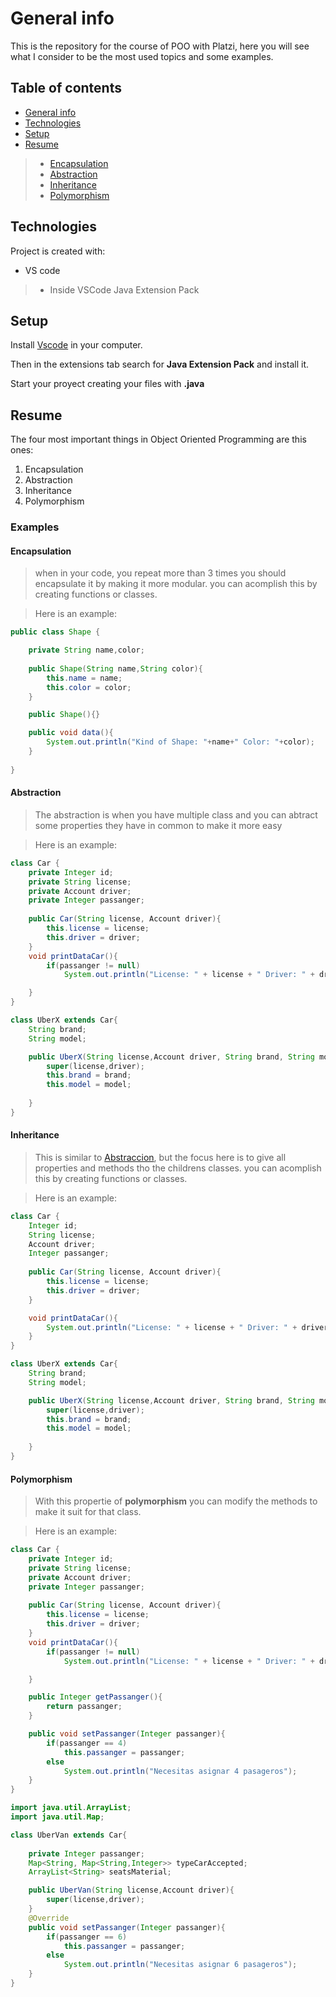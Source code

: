 # General info
This is the repository for the course of POO with Platzi, here you will see what I consider to be the most used topics and some examples.

## Table of contents
* [General info](#general-info)
* [Technologies](#technologies)
* [Setup](#setup)
* [Resume](#Resume)
> * [Encapsulation](#encapsulation)
> * [Abstraction](#abstraction)
> * [Inheritance](#inheritance)
> * [Polymorphism](#polymorphism)
	
## Technologies
Project is created with:
* VS code
> * Inside VSCode Java Extension Pack

	
## Setup
Install [Vscode](https://code.visualstudio.com/download) in your computer.

Then in the extensions tab search for **Java Extension Pack** and install it.

Start your proyect creating your files with **.java**  

## Resume

The four most important things in Object Oriented Programming are this ones:
1. Encapsulation
2. Abstraction
3. Inheritance
4. Polymorphism

### Examples

#### Encapsulation
> when in your code, you repeat more than 3 times you should encapsulate it by making it more modular.
 you can acomplish this by creating functions or classes.

> Here is an example:

```java
public class Shape {

    private String name,color;
    
    public Shape(String name,String color){
        this.name = name;
        this.color = color;
    }

    public Shape(){}

    public void data(){
        System.out.println("Kind of Shape: "+name+" Color: "+color);
    }
    
}
```

#### Abstraction
> The abstraction is when you have multiple class and you can abtract some properties they have in common to make it more easy 

> Here is an example:

```java
class Car {
    private Integer id;
    private String license;
    private Account driver;
    private Integer passanger;
    
    public Car(String license, Account driver){
        this.license = license;
        this.driver = driver;
    }
    void printDataCar(){
        if(passanger != null)
            System.out.println("License: " + license + " Driver: " + driver.name + " Passangers: " + passanger);

    }
}
```
```java
class UberX extends Car{
    String brand;
    String model;

    public UberX(String license,Account driver, String brand, String model){
        super(license,driver);
        this.brand = brand;
        this.model = model;
        
    }
}
```
#### Inheritance
> This is similar to [Abstraccion](#abstraction), but the focus here is to give all properties and methods tho the childrens classes.
 you can acomplish this by creating functions or classes.

> Here is an example:

```java
class Car {
    Integer id;
    String license;
    Account driver;
    Integer passanger;
    
    public Car(String license, Account driver){
        this.license = license;
        this.driver = driver;
    }

    void printDataCar(){
        System.out.println("License: " + license + " Driver: " + driver);
    }
}
```
```java
class UberX extends Car{
    String brand;
    String model;

    public UberX(String license,Account driver, String brand, String model){
        super(license,driver);
        this.brand = brand;
        this.model = model;
        
    }
}
```
#### Polymorphism
> With this propertie of **polymorphism** you can modify the methods to make it suit for that class.

> Here is an example:

```java
class Car {
    private Integer id;
    private String license;
    private Account driver;
    private Integer passanger;
    
    public Car(String license, Account driver){
        this.license = license;
        this.driver = driver;
    }
    void printDataCar(){
        if(passanger != null)
            System.out.println("License: " + license + " Driver: " + driver.name + " Passangers: " + passanger);

    }

    public Integer getPassanger(){
        return passanger;
    }

    public void setPassanger(Integer passanger){
        if(passanger == 4)
            this.passanger = passanger;
        else
            System.out.println("Necesitas asignar 4 pasageros");
    }
}
```
```java
import java.util.ArrayList;
import java.util.Map;

class UberVan extends Car{
    
    private Integer passanger;
    Map<String, Map<String,Integer>> typeCarAccepted;
    ArrayList<String> seatsMaterial;

    public UberVan(String license,Account driver){
        super(license,driver);
    }
    @Override
    public void setPassanger(Integer passanger){
        if(passanger == 6)
            this.passanger = passanger;
        else
            System.out.println("Necesitas asignar 6 pasageros");
    }
}
```
